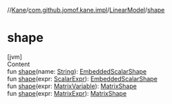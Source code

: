 //[Kane](../../index.md)/[com.github.jomof.kane.impl](../index.md)/[LinearModel](index.md)/[shape](shape.md)



# shape  
[jvm]  
Content  
fun [shape](shape.md)(name: [String](https://kotlinlang.org/api/latest/jvm/stdlib/kotlin/-string/index.html)): [EmbeddedScalarShape](../-embedded-scalar-shape/index.md)  
fun [shape](shape.md)(expr: [ScalarExpr](../../com.github.jomof.kane/-scalar-expr/index.md)): [EmbeddedScalarShape](../-embedded-scalar-shape/index.md)  
fun [shape](shape.md)(expr: [MatrixVariable](../-matrix-variable/index.md)): [MatrixShape](../-matrix-shape/index.md)  
fun [shape](shape.md)(expr: [MatrixExpr](../../com.github.jomof.kane/-matrix-expr/index.md)): [MatrixShape](../-matrix-shape/index.md)  



